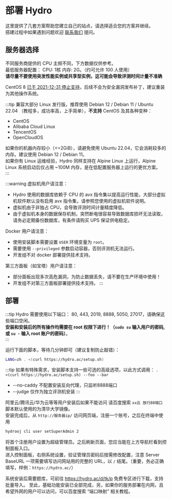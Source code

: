 # 部署 Hydro

这里提供了几套方案帮助您建立自己的站点，请选择适合您的方案并继续。  
搭建过程中如果遇到问题欢迎 [联系我们](/#联系我们) 提问。  

## 服务器选择

不同服务商提供的 CPU 主频不同，下方数据仅供参考。  
最低服务器配置： CPU: 1核 内存: 2G。（约可允许 100 人使用）  
**请尽量不要使用突发性能实例或共享型实例，这可能会导致评测时间计量不准确**

CentOS 8 [已于 2021-12-31 停止支持](https://www.centos.org/centos-linux-eol/)，后续不会为安全漏洞发布补丁，建议重装为其他操作系统。  

:::tip
兼容大部分 Linux 发行版，推荐使用 Debian 12 / Debian 11 / Ubuntu 22.04 （教程多，成功率高，上手简单），**不支持** CentOS 及其各种变种：

- CentOS  
- Alibaba Cloud Linux  
- TencentOS  
- OpenCloudOS  

如果你的机器内存较小（<=2GiB），请避免使用 Ubuntu 22.04，它会消耗较多的内存。建议使用 Debian 12 / Debian 11。  
如果你有 Linux 运维经验，Hydro 同样支持在 Alpine Linux 上运行，Alpine Linux 系统启动后仅占用 ~100M 内存，是在低配置服务器上运行的更优方案。  
:::

:::warning
虚拟机用户请注意：

- Hydro 使用的数据库依赖于 CPU 的 avx 指令集以提高运行性能，大部分虚拟机软件默认没有启用 avx 指令集，请参照您使用的虚拟机软件说明。  
- 虚拟机由于非独占 CPU，会导致评测时间计量精度降低。  
- 由于虚拟机本身的数据保存机制，突然断电很容易导致数据库损坏无法读取，请务必定期备份数据库，有条件请购买 UPS 保证供电稳定。

Docker 用户请注意：
- 使用安装脚本需要设置 `USER` 环境变量为 `root`。
- 需要使用 `--privileged` 参数启动容器，否则评测机无法运行。
- 开发组不对 docker 部署提供技术支持。

第三方面板（如宝塔）用户请注意：
- 部分面板出现多次高危漏洞，为防止数据丢失，请不要在生产环境中使用！
- 开发组不对第三方面板部署提供技术支持。
:::

## 部署

:::tip
Hydro 需要使用以下端口： 80, 443, 2019, 8888, 5050, 27017，请确保这些端口空闲。  
**安装和安装后的所有操作均需要在 root 权限下进行！（`sudo su` 输入用户的密码, 或 `su -` 输入 root 账户的密码）**。  
:::

运行下面的脚本，等待几分钟即可（建议复制防止敲错）：

```sh
LANG=zh . <(curl https://hydro.ac/setup.sh)
```

:::tip
如果有特殊需求，安装脚本支持一些可选的高级选项，以此方式调用： `. <(curl https://hydro.ac/setup.sh) --foo --bar`

- --no-caddy 不配置安装反向代理，只监听8888端口
- --judge 仅作为独立评测机安装
:::

阿里云/腾讯云/华为云等等用户安装后如果不能访问 请百度搜索 `xx云 放行80端口`  
脚本默认使用的为清华大学镜像。  
安装完成后，从 `http://服务器ip/` 访问网页端，注册一个账号，之后在终端中使用  

```sh
hydrooj cli user setSuperAdmin 2
```

将首个注册用户设置为超级管理员。之后刷新页面，您应当能在上方导航栏看到控制面板入口。  
进入控制面板，右侧系统设置，验证管理员密码后按需修改配置，注意 Server BaseURL 一项需要填写访问网站用的完整的 URL，以 `/` 结尾。（重要，务必正确填写，样例：`https://hydro.ac/`）  

系统安装后需要题库，可前往 https://hydro.ac/d/tk/p 免费专区进行下载，支持批量导入。
至此，基础功能安装已全部完成，另，如果你的服务部署在内网，且希望外网的用户可以访问，可以百度搜索 “端口映射” 相关教程。
